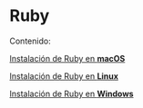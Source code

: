 # Ruby

Contenido:

<a href="ruby-macos.md">Instalación de Ruby en **macOS**</a>

<a href="ruby-linux.md">Instalación de Ruby en **Linux**</a>

<a href="ruby-windows.md">Instalación de Ruby en **Windows**</a>

